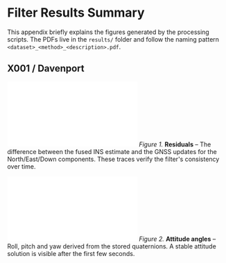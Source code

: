 # Filter Results Summary

This appendix briefly explains the figures generated by the processing scripts.
The PDFs live in the `results/` folder and follow the naming pattern
`<dataset>_<method>_<description>.pdf`.

## X001 / Davenport

![](../results/residuals_X001_Davenport.pdf)
*Figure 1.* **Residuals** – The difference between the fused INS estimate and
the GNSS updates for the North/East/Down components. These traces verify the
filter's consistency over time.

![](../results/attitude_angles_X001_Davenport.pdf)
*Figure 2.* **Attitude angles** – Roll, pitch and yaw derived from the stored
quaternions. A stable attitude solution is visible after the first few seconds.

